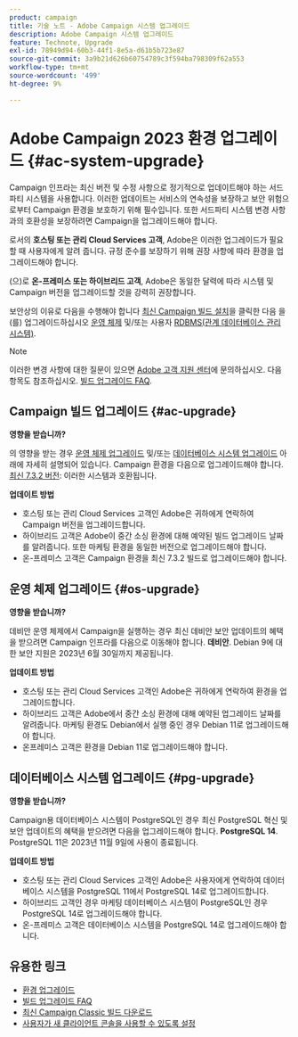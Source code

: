 ```yaml
---
product: campaign
title: 기술 노트 - Adobe Campaign 시스템 업그레이드
description: Adobe Campaign 시스템 업그레이드
feature: Technote, Upgrade
exl-id: 78949d94-60b3-44f1-8e5a-d61b5b723e87
source-git-commit: 3a9b21d626b60754789c3f594ba798309f62a553
workflow-type: tm+mt
source-wordcount: '499'
ht-degree: 9%

---
```


# Adobe Campaign 2023 환경 업그레이드 {#ac-system-upgrade}

Campaign 인프라는 최신 버전 및 수정 사항으로 정기적으로 업데이트해야 하는 서드파티 시스템을 사용합니다. 이러한 업데이트는 서비스의 연속성을 보장하고 보안 위험으로부터 Campaign 환경을 보호하기 위해 필수입니다. 또한 서드파티 시스템 변경 사항과의 호환성을 보장하려면 Campaign을 업그레이드해야 합니다.

로서의 **호스팅 또는 관리 Cloud Services 고객**, Adobe은 이러한 업그레이드가 필요할 때 사용자에게 알려 줍니다. 규정 준수를 보장하기 위해 권장 사항에 따라 환경을 업그레이드해야 합니다.

(으)로 **온-프레미스 또는 하이브리드 고객**, Adobe은 동일한 달력에 따라 시스템 및 Campaign 버전을 업그레이드할 것을 강력히 권장합니다.

보안상의 이유로 다음을 수행해야 합니다 [최신 Campaign 빌드 설치](#ac-upgrade)을 클릭한 다음 을(를) 업그레이드하십시오 [운영 체제](#os-upgrade) 및/또는 사용자 [RDBMS(관계 데이터베이스 관리 시스템)](#pg-upgrade).

>[!NOTE]
>
>이러한 변경 사항에 대한 질문이 있으면 [Adobe 고객 지원 센터](https://helpx.adobe.com/kr/enterprise/admin-guide.html/enterprise/using/support-for-experience-cloud.ug.html)에 문의하십시오. 다음 항목도 참조하십시오. [빌드 업그레이드 FAQ](../../platform/using/faq-build-upgrade.md).
>

## Campaign 빌드 업그레이드 {#ac-upgrade}

**영향을 받습니까?**

의 영향을 받는 경우 [운영 체제 업그레이드](#os-upgrade) 및/또는 [데이터베이스 시스템 업그레이드](#pg-upgrade) 아래에 자세히 설명되어 있습니다. Campaign 환경을 다음으로 업그레이드해야 합니다. [최신 7.3.2 버전](../../rn/using/latest-release.md#release-7-3-2): 이러한 시스템과 호환됩니다.

**업데이트 방법**

* 호스팅 또는 관리 Cloud Services 고객인 Adobe은 귀하에게 연락하여 Campaign 버전을 업그레이드합니다.
* 하이브리드 고객은 Adobe이 중간 소싱 환경에 대해 예약된 빌드 업그레이드 날짜를 알려줍니다. 또한 마케팅 환경을 동일한 버전으로 업그레이드해야 합니다.
* 온-프레미스 고객은 Campaign 환경을 최신 7.3.2 빌드로 업그레이드해야 합니다.


## 운영 체제 업그레이드 {#os-upgrade}

**영향을 받습니까?**

데비안 운영 체제에서 Campaign을 실행하는 경우 최신 데비안 보안 업데이트의 혜택을 받으려면 Campaign 인프라를 다음으로 이동해야 합니다. **데비안**. Debian 9에 대한 보안 지원은 2023년 6월 30일까지 제공됩니다.

**업데이트 방법**

* 호스팅 또는 관리 Cloud Services 고객인 Adobe은 귀하에게 연락하여 환경을 업그레이드합니다.
* 하이브리드 고객은 Adobe에서 중간 소싱 환경에 대해 예약된 업그레이드 날짜를 알려줍니다. 마케팅 환경도 Debian에서 실행 중인 경우 Debian 11로 업그레이드해야 합니다.
* 온프레미스 고객은 환경을 Debian 11로 업그레이드해야 합니다.

## 데이터베이스 시스템 업그레이드 {#pg-upgrade}

**영향을 받습니까?**

Campaign용 데이터베이스 시스템이 PostgreSQL인 경우 최신 PostgreSQL 혁신 및 보안 업데이트의 혜택을 받으려면 다음을 업그레이드해야 합니다. **PostgreSQL 14**. PostgreSQL 11은 2023년 11월 9일에 사용이 종료됩니다.

**업데이트 방법**

* 호스팅 또는 관리 Cloud Services 고객인 Adobe은 사용자에게 연락하여 데이터베이스 시스템을 PostgreSQL 11에서 PostgreSQL 14로 업그레이드합니다.
* 하이브리드 고객인 경우 마케팅 데이터베이스 시스템이 PostgreSQL인 경우 PostgreSQL 14로 업그레이드해야 합니다.
* 온-프레미스 고객은 데이터베이스 시스템을 PostgreSQL 14로 업그레이드해야 합니다.


## 유용한 링크

* [환경 업그레이드](../../production/using/build-upgrade.md)
* [빌드 업그레이드 FAQ](../../platform/using/faq-build-upgrade.md)
* [최신 Campaign Classic 빌드 다운로드](https://experience.adobe.com/#/downloads/content/software-distribution/ko/campaign.html)
* [사용자가 새 클라이언트 콘솔을 사용할 수 있도록 설정](../../installation/using/client-console-availability-for-windows.md)
